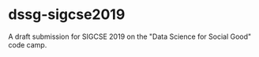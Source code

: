 # dssg-sigcse2019
A draft submission for SIGCSE 2019 on the "Data Science for Social Good" code camp.
